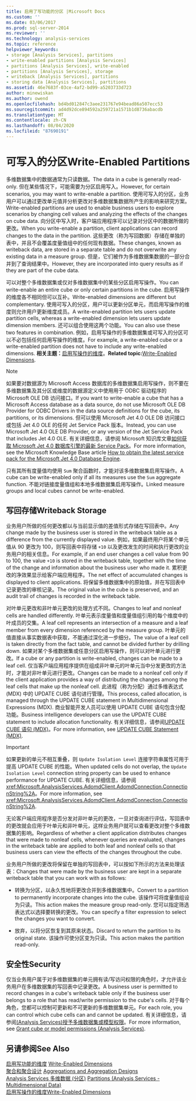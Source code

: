 ```yaml
---
title: 启用了写功能的分区 |Microsoft Docs
ms.custom: ''
ms.date: 03/06/2017
ms.prod: sql-server-2014
ms.reviewer: ''
ms.technology: analysis-services
ms.topic: reference
helpviewer_keywords:
- storage [Analysis Services], partitions
- write-enabled partitions [Analysis Services]
- partitions [Analysis Services], write-enabled
- partitions [Analysis Services], storage
- writeback [Analysis Services], partitions
- storing data [Analysis Services], partitions
ms.assetid: 46e7683f-03ce-4af2-bd99-a5203733d723
author: minewiskan
ms.author: owend
ms.openlocfilehash: bd4bd012847c3aee231767e94bead86a507ecc53
ms.sourcegitcommit: ad4d92dce894592a259721a1571b1d8736abacdb
ms.translationtype: MT
ms.contentlocale: zh-CN
ms.lasthandoff: 08/04/2020
ms.locfileid: "87690191"
---
```

# <a name="write-enabled-partitions"></a><span data-ttu-id="1f9b3-102">可写入的分区</span><span class="sxs-lookup"><span data-stu-id="1f9b3-102">Write-Enabled Partitions</span></span>
  <span data-ttu-id="1f9b3-103">多维数据集中的数据通常为只读数据。</span><span class="sxs-lookup"><span data-stu-id="1f9b3-103">The data in a cube is generally read-only.</span></span> <span data-ttu-id="1f9b3-104">但在某些情况下，可能需要为分区启用写入。</span><span class="sxs-lookup"><span data-stu-id="1f9b3-104">However, for certain scenarios, you may want to write-enable a partition.</span></span> <span data-ttu-id="1f9b3-105">使用可写入的分区，业务用户可以通过更改单元值并分析更改对多维数据集数据所产生的影响来研究方案。</span><span class="sxs-lookup"><span data-stu-id="1f9b3-105">Write-enabled partitions are used to enable business users to explore scenarios by changing cell values and analyzing the effects of the changes on cube data.</span></span> <span data-ttu-id="1f9b3-106">向分区中写入时，客户端应用程序可以记录对分区中的数据所做的更改。</span><span class="sxs-lookup"><span data-stu-id="1f9b3-106">When you write-enable a partition, client applications can record changes to the data in the partition.</span></span> <span data-ttu-id="1f9b3-107">这些更改（称为写回数据）存储在单独的表中，并且不会覆盖度量值组中的任何现有数据。</span><span class="sxs-lookup"><span data-stu-id="1f9b3-107">These changes, known as writeback data, are stored in a separate table and do not overwrite any existing data in a measure group.</span></span> <span data-ttu-id="1f9b3-108">但是，它们被作为多维数据集数据的一部分合并到了查询结果中。</span><span class="sxs-lookup"><span data-stu-id="1f9b3-108">However, they are incorporated into query results as if they are part of the cube data.</span></span>  
  
 <span data-ttu-id="1f9b3-109">可以对整个多维数据集或仅对多维数据集中的某些分区启用写操作。</span><span class="sxs-lookup"><span data-stu-id="1f9b3-109">You can write-enable an entire cube or only certain partitions in the cube.</span></span> <span data-ttu-id="1f9b3-110">启用写操作的维度各不相同但可以互补。</span><span class="sxs-lookup"><span data-stu-id="1f9b3-110">Write-enabled dimensions are different but complementary.</span></span> <span data-ttu-id="1f9b3-111">使用可写入的分区，用户可以更新分区单元，而启用写操作的维度则允许用户更新维度成员。</span><span class="sxs-lookup"><span data-stu-id="1f9b3-111">A write-enabled partition lets users update partition cells, whereas a write-enabled dimension lets users update dimension members.</span></span> <span data-ttu-id="1f9b3-112">还可以组合使用这两个功能。</span><span class="sxs-lookup"><span data-stu-id="1f9b3-112">You can also use these two features in combination.</span></span> <span data-ttu-id="1f9b3-113">例如，启用写操作的多维数据集或可写入的分区可以不必包括任何启用写操作的维度。</span><span class="sxs-lookup"><span data-stu-id="1f9b3-113">For example, a write-enabled cube or a write-enabled partition does not have to include any write-enabled dimensions.</span></span> <span data-ttu-id="1f9b3-114">**相关主题：**[启用写操作的维度](../multidimensional-models-olap-logical-dimension-objects/write-enabled-dimensions.md)。</span><span class="sxs-lookup"><span data-stu-id="1f9b3-114">**Related topic:**[Write-Enabled Dimensions](../multidimensional-models-olap-logical-dimension-objects/write-enabled-dimensions.md).</span></span>  
  
> [!NOTE]  
>  <span data-ttu-id="1f9b3-115">如果要对数据源为 Microsoft Access 数据库的多维数据集启用写操作，则不要在多维数据集及其分区或维度的数据源定义中使用用于 ODBC 驱动程序的 Microsoft OLE DB 访问接口。</span><span class="sxs-lookup"><span data-stu-id="1f9b3-115">If you want to write-enable a cube that has a Microsoft Access database as a data source, do not use Microsoft OLE DB Provider for ODBC Drivers in the data source definitions for the cube, its partitions, or its dimensions.</span></span> <span data-ttu-id="1f9b3-116">但可以使用 Microsoft Jet 4.0 OLE DB 访问接口或包括 Jet 4.0 OLE 的任何 Jet Service Pack 版本。</span><span class="sxs-lookup"><span data-stu-id="1f9b3-116">Instead, you can use Microsoft Jet 4.0 OLE DB Provider, or any version of the Jet Service Pack that includes Jet 4.0 OLE.</span></span> <span data-ttu-id="1f9b3-117">有关详细信息，请参阅 Microsoft 知识库文章[如何获取 Microsoft Jet 4.0 数据库引擎的最新 Service Pack](https://support.microsoft.com/?kbid=239114)。</span><span class="sxs-lookup"><span data-stu-id="1f9b3-117">For more information, see the Microsoft Knowledge Base article [How to obtain the latest service pack for the Microsoft Jet 4.0 Database Engine](https://support.microsoft.com/?kbid=239114).</span></span>  
  
 <span data-ttu-id="1f9b3-118">只有其所有度量值均使用 `Sum` 聚合函数时，才能对该多维数据集启用写操作。</span><span class="sxs-lookup"><span data-stu-id="1f9b3-118">A cube can be write-enabled only if all its measures use the `Sum` aggregate function.</span></span> <span data-ttu-id="1f9b3-119">不能对链接度量值组和本地多维数据集启用写操作。</span><span class="sxs-lookup"><span data-stu-id="1f9b3-119">Linked measure groups and local cubes cannot be write-enabled.</span></span>  
  
## <a name="writeback-storage"></a><span data-ttu-id="1f9b3-120">写回存储</span><span class="sxs-lookup"><span data-stu-id="1f9b3-120">Writeback Storage</span></span>  
 <span data-ttu-id="1f9b3-121">业务用户所做的任何更改都以与当前显示值的差值形式存储在写回表中。</span><span class="sxs-lookup"><span data-stu-id="1f9b3-121">Any change made by the business user is stored in the writeback table as a difference from the currently displayed value.</span></span> <span data-ttu-id="1f9b3-122">例如，如果最终用户将某个单元值从 90 更改为 100，则写回表中将存储 `+10` 以及更改发生的时间和执行更改的业务用户的相关信息。</span><span class="sxs-lookup"><span data-stu-id="1f9b3-122">For example, if an end user changes a cell value from 90 to 100, the value `+10` is stored in the writeback table, together with the time of the change and information about the business user who made it.</span></span> <span data-ttu-id="1f9b3-123">累积更改的净效果显示给客户端应用程序。</span><span class="sxs-lookup"><span data-stu-id="1f9b3-123">The net effect of accumulated changes is displayed to client applications.</span></span> <span data-ttu-id="1f9b3-124">将保留多维数据集中的原始值，并在写回表中记录更改的审核记录。</span><span class="sxs-lookup"><span data-stu-id="1f9b3-124">The original value in the cube is preserved, and an audit trail of changes is recorded in the writeback table.</span></span>  
  
 <span data-ttu-id="1f9b3-125">对叶单元更改和非叶单元更改的处理方式不同。</span><span class="sxs-lookup"><span data-stu-id="1f9b3-125">Changes to leaf and nonleaf cells are handled differently.</span></span> <span data-ttu-id="1f9b3-126">叶单元表示度量值和度量值组引用的每个维度中的叶成员的交集。</span><span class="sxs-lookup"><span data-stu-id="1f9b3-126">A leaf cell represents an intersection of a measure and a leaf member from every dimension referenced by the measure group.</span></span> <span data-ttu-id="1f9b3-127">叶单元的值直接从事实数据表中获取，不能通过深化进一步细分。</span><span class="sxs-lookup"><span data-stu-id="1f9b3-127">The value of a leaf cell is taken directly from the fact table, and cannot be divided further by drilling down.</span></span> <span data-ttu-id="1f9b3-128">如果对某个多维数据集或任意分区启用写操作，则可以对叶单元进行更改。</span><span class="sxs-lookup"><span data-stu-id="1f9b3-128">If a cube or any partition is write-enabled, changes can be made to a leaf cell.</span></span> <span data-ttu-id="1f9b3-129">仅当客户端应用程序提供在组成非叶单元的叶单元当中分发更改的方法时，才能对非叶单元进行更改。</span><span class="sxs-lookup"><span data-stu-id="1f9b3-129">Changes can be made to a nonleaf cell only if the client application provides a way of distributing the changes among the leaf cells that make up the nonleaf cell.</span></span> <span data-ttu-id="1f9b3-130">此进程（称为分配）通过多维表达式 (MDX) 中的 UPDATE CUBE 语句进行管理。</span><span class="sxs-lookup"><span data-stu-id="1f9b3-130">This process, called allocation, is managed through the UPDATE CUBE statement in Multidimensional Expressions (MDX).</span></span> <span data-ttu-id="1f9b3-131">商业智能开发人员可以使用 UPDATE CUBE 语句包含分配功能。</span><span class="sxs-lookup"><span data-stu-id="1f9b3-131">Business intelligence developers can use the UPDATE CUBE statement to include allocation functionality.</span></span> <span data-ttu-id="1f9b3-132">有关详细信息，请参阅[UPDATE CUBE 语句 &#40;MDX&#41;](/sql/mdx/mdx-data-manipulation-update-cube)。</span><span class="sxs-lookup"><span data-stu-id="1f9b3-132">For more information, see [UPDATE CUBE Statement &#40;MDX&#41;](/sql/mdx/mdx-data-manipulation-update-cube).</span></span>  
  
> [!IMPORTANT]  
>  <span data-ttu-id="1f9b3-133">如果更新的单元不相互重叠，则 `Update Isolation Level` 连接字符串属性可用于提高 UPDATE CUBE 的性能。</span><span class="sxs-lookup"><span data-stu-id="1f9b3-133">When updated cells do not overlap, the `Update Isolation Level` connection string property can be used to enhance performance for UPDATE CUBE.</span></span> <span data-ttu-id="1f9b3-134">有关详细信息，请参阅 <xref:Microsoft.AnalysisServices.AdomdClient.AdomdConnection.ConnectionString%2A>。</span><span class="sxs-lookup"><span data-stu-id="1f9b3-134">For more information, see <xref:Microsoft.AnalysisServices.AdomdClient.AdomdConnection.ConnectionString%2A>.</span></span>  
  
 <span data-ttu-id="1f9b3-135">无论客户端应用程序是否分发对非叶单元的更改，一旦对查询进行评估，写回表中的更改就会应用于叶单元和非叶单元，这样业务用户就可以查看更改对整个多维数据集的影响。</span><span class="sxs-lookup"><span data-stu-id="1f9b3-135">Regardless of whether a client application distributes changes that were made to nonleaf cells, whenever queries are evaluated, changes in the writeback table are applied to both leaf and nonleaf cells so that business users can view the effects of the changes throughout the cube.</span></span>  
  
 <span data-ttu-id="1f9b3-136">业务用户所做的更改将保留在单独的写回表中，可以按如下所示的方法来处理该表：</span><span class="sxs-lookup"><span data-stu-id="1f9b3-136">Changes that were made by the business user are kept in a separate writeback table that you can work with as follows:</span></span>  
  
-   <span data-ttu-id="1f9b3-137">转换为分区，以永久性地将更改合并到多维数据集中。</span><span class="sxs-lookup"><span data-stu-id="1f9b3-137">Convert to a partition to permanently incorporate changes into the cube.</span></span> <span data-ttu-id="1f9b3-138">该操作可将度量值组设为只读。</span><span class="sxs-lookup"><span data-stu-id="1f9b3-138">This action makes the measure group read-only.</span></span> <span data-ttu-id="1f9b3-139">您可以指定筛选表达式以选择要转换的更改。</span><span class="sxs-lookup"><span data-stu-id="1f9b3-139">You can specify a filter expression to select the changes you want to convert.</span></span>  
  
-   <span data-ttu-id="1f9b3-140">放弃，以将分区恢复到其原来状态。</span><span class="sxs-lookup"><span data-stu-id="1f9b3-140">Discard to return the partition to its original state.</span></span> <span data-ttu-id="1f9b3-141">该操作可使分区变为只读。</span><span class="sxs-lookup"><span data-stu-id="1f9b3-141">This action makes the partition read-only.</span></span>  
  
## <a name="security"></a><span data-ttu-id="1f9b3-142">安全性</span><span class="sxs-lookup"><span data-stu-id="1f9b3-142">Security</span></span>  
 <span data-ttu-id="1f9b3-143">仅当业务用户属于对多维数据集的单元拥有读/写访问权限的角色时，才允许该业务用户在多维数据集的写回表中记录更改。</span><span class="sxs-lookup"><span data-stu-id="1f9b3-143">A business user is permitted to record changes in a cube's writeback table only if the business user belongs to a role that has read/write permission to the cube's cells.</span></span> <span data-ttu-id="1f9b3-144">对于每个角色，您都可以控制可更新和不可更新的多维数据集单元。</span><span class="sxs-lookup"><span data-stu-id="1f9b3-144">For each role, you can control which cube cells can and cannot be updated.</span></span> <span data-ttu-id="1f9b3-145">有关详细信息，请参阅[&#40;Analysis Services&#41;授予多维数据集或模型权限](../multidimensional-models/grant-cube-or-model-permissions-analysis-services.md)。</span><span class="sxs-lookup"><span data-stu-id="1f9b3-145">For more information, see [Grant cube or model permissions &#40;Analysis Services&#41;](../multidimensional-models/grant-cube-or-model-permissions-analysis-services.md).</span></span>  
  
## <a name="see-also"></a><span data-ttu-id="1f9b3-146">另请参阅</span><span class="sxs-lookup"><span data-stu-id="1f9b3-146">See Also</span></span>  
 <span data-ttu-id="1f9b3-147">[启用写功能的维度](../multidimensional-models-olap-logical-dimension-objects/write-enabled-dimensions.md) </span><span class="sxs-lookup"><span data-stu-id="1f9b3-147">[Write-Enabled Dimensions](../multidimensional-models-olap-logical-dimension-objects/write-enabled-dimensions.md) </span></span>  
 <span data-ttu-id="1f9b3-148">[聚合和聚合设计](../multidimensional-models-olap-logical-cube-objects/aggregations-and-aggregation-designs.md) </span><span class="sxs-lookup"><span data-stu-id="1f9b3-148">[Aggregations and Aggregation Designs](../multidimensional-models-olap-logical-cube-objects/aggregations-and-aggregation-designs.md) </span></span>  
 <span data-ttu-id="1f9b3-149">[Analysis Services 多维数据 &#40;分区&#41;](../multidimensional-models-olap-logical-cube-objects/partitions-analysis-services-multidimensional-data.md) </span><span class="sxs-lookup"><span data-stu-id="1f9b3-149">[Partitions &#40;Analysis Services - Multidimensional Data&#41;](../multidimensional-models-olap-logical-cube-objects/partitions-analysis-services-multidimensional-data.md) </span></span>  
 [<span data-ttu-id="1f9b3-150">启用写操作的维度</span><span class="sxs-lookup"><span data-stu-id="1f9b3-150">Write-Enabled Dimensions</span></span>](../multidimensional-models-olap-logical-dimension-objects/write-enabled-dimensions.md)  
  
  
